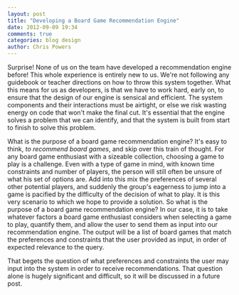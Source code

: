 ```yaml
---
layout: post
title: "Developing a Board Game Recommendation Engine"
date: 2012-09-09 19:34
comments: true
categories: blog design
author: Chris Powers
---
```


Surprise! None of us on the team have developed a recommendation engine 
before! This whole experience is entirely new to us. We're not following 
any guidebook or teacher directions on how to throw this system together. 
What this means for us as developers, is that we have to work hard, early on, 
to ensure that the design of our engine is sensical and efficient. The system 
components and their interactions must be airtight, or else we risk wasting 
energy on code that won't make the final cut. It's essential that the engine 
solves a problem that we can identify, and that the system is built from start 
to finish to solve this problem.

What is the purpose of a board game recommendation engine? It's easy to think, 
*to recommend board games*, and skip over this train of thought. For any board 
game enthusiast with a sizeable collection, choosing a game to play is a 
challenge. Even with a type of game in mind, with known time constraints and 
number of players, the person will still often be unsure of what his set of 
options are. Add into this mix the preferences of several other potential 
players, and suddenly the group's eagerness to jump into a game is pacified by 
the difficulty of the decision of what to play. It is this very scenario to 
which we hope to provide a solution. So what is the purpose of a board game 
recommendation engine? In our case, it is to take whatever factors a board 
game enthusiast considers when selecting a game to play, quantify them, and 
allow the user to send them as input into our recommendation engine. The 
output will be a list of board games that match the preferences and 
constraints that the user provided as input, in order of expected relevance to 
the query.

That begets the question of what preferences and constraints the user may 
input into the system in order to receive recommendations. That question 
alone is hugely significant and difficult, so it will be discussed in a future 
post.